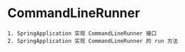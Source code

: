 # CommandLineRunner
```
1. SpringApplication 实现 CommandLineRunner 接口
2. SpringApplication 实现 CommandLineRunner 的 run 方法
```